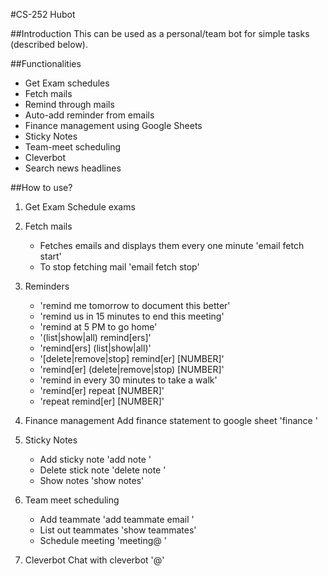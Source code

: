 #CS-252 Hubot

##Introduction
This can be used as a personal/team bot for simple tasks (described below).

##Functionalities
- Get Exam schedules
- Fetch mails
- Remind through mails
- Auto-add reminder from emails
- Finance management using Google Sheets
- Sticky Notes
- Team-meet scheduling
- Cleverbot
- Search news headlines

##How to use?
1. Get Exam Schedule
    exams <rollno>

2. Fetch mails
    - Fetches emails and displays them every one minute 'email fetch start'
    - To stop fetching mail 'email fetch stop'

3. Reminders
    - 'remind me tomorrow to document this better'
    - 'remind us in 15 minutes to end this meeting'
    - 'remind at 5 PM to go home'
    - '(list|show|all) remind[ers]'
    - 'remind[ers] (list|show|all)'
    - '[delete|remove|stop] remind[er] [NUMBER]'
    - 'remind[er] (delete|remove|stop) [NUMBER]'
    - 'remind in every 30 minutes to take a walk'
    - 'remind[er] repeat [NUMBER]'
    - 'repeat remind[er] [NUMBER]'

4. Finance management
    Add finance statement to google sheet 'finance <amount> <description>'

5. Sticky Notes
    - Add sticky note 'add note <description>'
    - Delete stick note 'delete note <description>'
    - Show notes 'show notes'

6. Team meet scheduling
    - Add teammate 'add teammate email <emailid>'
    - List out teammates 'show teammates'
    - Schedule meeting 'meeting@ <time>'

7. Cleverbot
    Chat with cleverbot '@<msg>'
